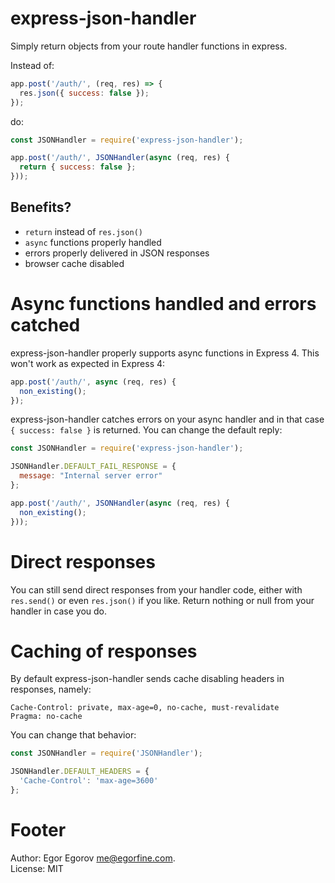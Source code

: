 # express-json-handler

Simply return objects from your route handler functions in express.

Instead of:

```javascript
app.post('/auth/', (req, res) => {
  res.json({ success: false });
});
```

do:

```javascript
const JSONHandler = require('express-json-handler');

app.post('/auth/', JSONHandler(async (req, res) {
  return { success: false };
}));
```

## Benefits?

* `return` instead of `res.json()`
* `async` functions properly handled
* errors properly delivered in JSON responses
* browser cache disabled

# Async functions handled and errors catched

express-json-handler properly supports async functions in Express 4. This won't work as expected in Express 4:

```javascript
app.post('/auth/', async (req, res) {
  non_existing();
});
```

express-json-handler catches errors on your async handler and in that case `{ success: false }` is returned. You can change the default reply:

```javascript
const JSONHandler = require('express-json-handler');

JSONHandler.DEFAULT_FAIL_RESPONSE = {
  message: "Internal server error"
};

app.post('/auth/', JSONHandler(async (req, res) {
  non_existing();
}));
```

# Direct responses

You can still send direct responses from your handler code, either with `res.send()` or even `res.json()` if you like. Return nothing or null from your handler in case you do.

# Caching of responses

By default express-json-handler sends cache disabling headers in responses, namely:

```
Cache-Control: private, max-age=0, no-cache, must-revalidate
Pragma: no-cache
```

You can change that behavior:

```javascript
const JSONHandler = require('JSONHandler');

JSONHandler.DEFAULT_HEADERS = {
  'Cache-Control': 'max-age=3600'
};
```

# Footer

Author: Egor Egorov me@egorfine.com.<br>
License: MIT
